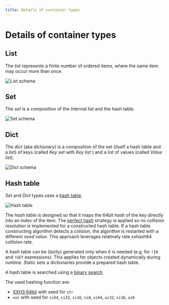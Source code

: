```yaml
---
title: Details of container types
---
```


# Details of container types

## List

The *list* represents a finite number of ordered items, where the same item may occur more than once.

<img src="../container-types-list.svg" alt="List schema"/>


## Set

The *set* is a composition of the *Internal list* and the hash table.

<img src="../container-types-set.svg" alt="Set schema"/>


## Dict

The *dict* (aka dictionary) is a composition of the set (itself a hash table and a list) of keys (called *Key set* with *Key list* ) and a list of values (called *Value list*).

<img src="../container-types-dict.svg" alt="Dict schema"/>


## Hash table

*Set* and *Dict* types uses a [hash table](https://en.wikipedia.org/wiki/Hash_table).

<img src="../container-types-hashtable.svg" alt="Hash table"/>

The *hash table* is designed so that it maps the 64bit hash of the key directly into an index of the item.
The [perfect hash](https://en.wikipedia.org/wiki/Perfect_hash_function) strategy is applied so no collision resolution is implemented for a constructed hash table.
If a hash table constructing algorithm detects a colision, the algorithm is restarted with a different *seed value*.
This approach leverages relatively rate xxhash64 collision rate.

A hash table can be (lazily) generated only when it is needed (e.g. for `!IN` and `!GET` expressions).
This applies for objects created dynamically during runtime.
Static sets a dictionaries provide a prepared hash table.

A hash table is searched using a [binary search](https://en.wikipedia.org/wiki/Binary_search_algorithm).


The used hashing function are:

 * [XXH3 64bit](https://cyan4973.github.io/xxHash/) with seed for `str`
 * `xor` with seed for `si64`, `si32`, `si16`, `si8`, `ui64`, `ui32`, `si16`, `ui8`
